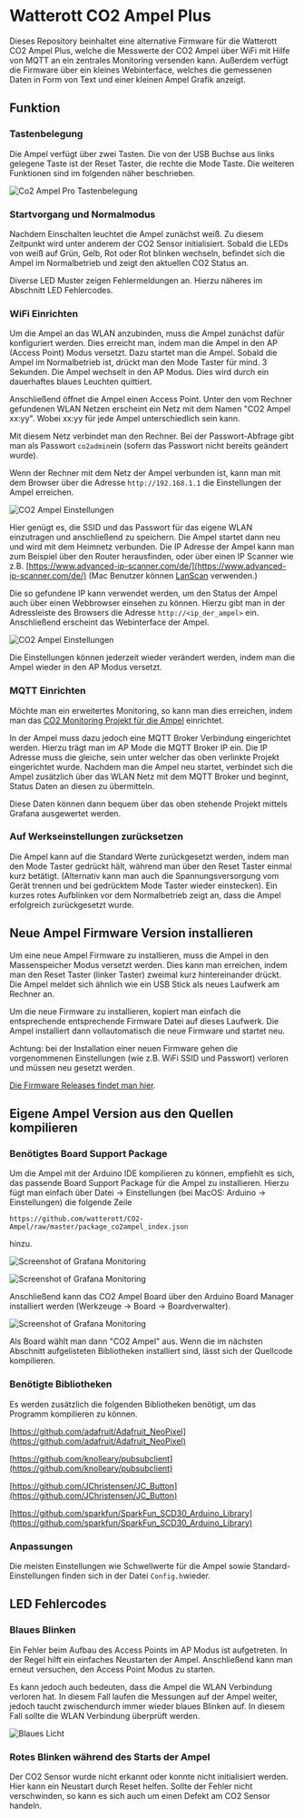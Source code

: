 # Watterott CO2 Ampel Plus

Dieses Repository beinhaltet eine alternative Firmware für die Watterott CO2 Ampel Plus, welche die Messwerte der CO2 Ampel über WiFi mit Hilfe von MQTT an ein zentrales Monitoring versenden kann. Außerdem verfügt die Firmware über ein kleines Webinterface, welches die gemessenen Daten in Form von Text und einer kleinen Ampel Grafik anzeigt.

## Funktion

### Tastenbelegung

Die Ampel verfügt über zwei Tasten. Die von der USB Buchse aus links gelegene Taste ist der Reset Taster, die rechte die Mode Taste. Die weiteren Funktionen sind im folgenden näher beschrieben.

![Co2 Ampel Pro Tastenbelegung](docs/images/Tastenbelegung.png)

### Startvorgang und Normalmodus
Nachdem Einschalten leuchtet die Ampel zunächst weiß. Zu diesem Zeitpunkt wird unter anderem der CO2 Sensor initialisiert. 
Sobald die LEDs von weiß auf Grün, Gelb, Rot oder Rot blinken wechseln, befindet sich die Ampel im Normalbetrieb und zeigt den aktuellen CO2 Status an.

Diverse LED Muster zeigen Fehlermeldungen an. Hierzu näheres im Abschnitt LED Fehlercodes.

### WiFi Einrichten

Um die Ampel an das WLAN anzubinden, muss die Ampel zunächst dafür konfiguriert werden. Dies erreicht man, indem man die Ampel in den AP (Access Point) Modus versetzt. Dazu startet man die Ampel. Sobald die Ampel im Normalbetrieb ist, drückt man den Mode Taster für mind. 3 Sekunden. Die Ampel wechselt in den AP Modus. Dies wird durch ein dauerhaftes blaues Leuchten quittiert.

Anschließend öffnet die Ampel einen Access Point. Unter den vom Rechner gefundenen WLAN Netzen erscheint ein Netz mit dem Namen "CO2 Ampel xx:yy". Wobei xx:yy für jede Ampel unterschiedlich sein kann.

Mit diesem Netz verbindet man den Rechner. Bei der Passwort-Abfrage gibt man als Passwort ```co2admin```ein (sofern das Passwort nicht bereits geändert wurde).

Wenn der Rechner mit dem Netz der Ampel verbunden ist, kann man mit dem Browser über die Adresse ```http://192.168.1.1``` die Einstellungen der Ampel erreichen.

![CO2 Ampel Einstellungen](docs/images/AP_Mode.png)

Hier genügt es, die SSID und das Passwort für das eigene WLAN einzutragen und anschließend zu speichern. Die Ampel startet dann neu und wird mit dem Heimnetz verbunden. Die IP Adresse der Ampel kann man zum Beispiel über den Router herausfinden, oder über einen IP Scanner wie z.B. [https://www.advanced-ip-scanner.com/de/](https://www.advanced-ip-scanner.com/de/) (Mac Benutzer können [LanScan](https://apps.apple.com/de/app/lanscan/id472226235?mt=12) verwenden.)

Die so gefundene IP kann verwendet werden, um den Status der Ampel auch über einen Webbrowser einsehen zu können. Hierzu gibt man in der Adressleiste des Browsers die Adresse ```http://<ip_der_ampel>``` ein. Anschließend erscheint das Webinterface der Ampel.

![CO2 Ampel Einstellungen](docs/images/ampel_frontend.png)

Die Einstellungen können jederzeit wieder verändert werden, indem man die Ampel wieder in den AP Modus versetzt.

### MQTT Einrichten
Möchte man ein erweitertes Monitoring, so kann man dies erreichen, indem man das [CO2 Monitoring Projekt für die Ampel](https://github.com/mariolukas/Docker-CO2-Monitoring) einrichtet.

In der Ampel muss dazu jedoch eine MQTT Broker Verbindung eingerichtet werden. Hierzu trägt man im AP Mode die MQTT Broker IP ein. Die IP Adresse muss die gleiche, sein unter welcher das oben verlinkte Projekt eingerichtet wurde. Nachdem man die Ampel neu startet, verbindet sich die Ampel zusätzlich über das WLAN Netz mit dem MQTT Broker und beginnt, Status Daten an diesen zu übermitteln. 

Diese Daten können dann bequem über das oben stehende Projekt mittels Grafana ausgewertet werden.

### Auf Werkseinstellungen zurücksetzen

Die Ampel kann auf die Standard Werte zurückgesetzt werden, indem man den Mode Taster gedrückt hält, während man über den Reset Taster einmal kurz betätigt. (Alternativ kann man auch die Spannungsversorgung vom Gerät trennen und bei gedrücktem Mode Taster wieder einstecken). Ein kurzes rotes Aufblinken vor dem Normalbetrieb zeigt an, dass die Ampel erfolgreich zurückgesetzt wurde.


## Neue Ampel Firmware Version installieren
Um eine neue Ampel Firmware zu installieren, muss die Ampel in den Massenspeicher Modus versetzt werden. Dies kann man erreichen, indem man den Reset Taster (linker Taster) zweimal kurz hintereinander drückt. Die Ampel meldet sich ähnlich wie ein USB Stick als neues Laufwerk am Rechner an. 

Um die neue Firmware zu installieren, kopiert man einfach die entsprechende entsprechende Firmware Datei auf dieses Laufwerk. Die Ampel installiert dann vollautomatisch die neue Firmware und startet neu. 

Achtung: bei der Installation einer neuen Firmware gehen die vorgenommenen Einstellungen (wie z.B. WiFi SSID und Passwort) verloren und müssen neu gesetzt werden. 

[Die Firmware Releases findet man hier](https://github.com/mariolukas/Watterott-CO2-Ampel-Plus-Firmware/releases).

## Eigene Ampel Version aus den Quellen kompilieren

### Benötigtes Board Support Package
Um die Ampel mit der Arduino IDE kompilieren zu können, empfiehlt es sich, das passende Board Support Package für die Ampel zu installieren. Hierzu fügt man einfach über Datei -> Einstellungen (bei MacOS: Arduino -> Einstellungen) die folgende Zeile 

```
https://github.com/watterott/CO2-Ampel/raw/master/package_co2ampel_index.json
``` 
hinzu.

![Screenshot of Grafana Monitoring](docs/images/arduino_einstellungen.png)

![Screenshot of Grafana Monitoring](docs/images/add_bsp.png)

Anschließend kann das CO2 Ampel Board über den Arduino Board Manager installiert werden (Werkzeuge -> Board -> Boardverwalter).

![Screenshot of Grafana Monitoring](docs/images/install_bsp.png)

Als Board wählt man dann "CO2 Ampel" aus. Wenn die im nächsten Abschnitt aufgelisteten Bibliotheken installiert sind, lässt sich der Quellcode kompilieren.

### Benötigte Bibliotheken

Es werden zusätzlich die folgenden Bibliotheken benötigt, um das Programm kompilieren zu können.

[https://github.com/adafruit/Adafruit_NeoPixel](https://github.com/adafruit/Adafruit_NeoPixel)

[https://github.com/knolleary/pubsubclient](https://github.com/knolleary/pubsubclient)

[https://github.com/JChristensen/JC_Button](https://github.com/JChristensen/JC_Button)

[https://github.com/sparkfun/SparkFun_SCD30_Arduino_Library](https://github.com/sparkfun/SparkFun_SCD30_Arduino_Library)


### Anpassungen
Die meisten Einstellungen wie Schwellwerte für die Ampel sowie Standard-Einstellungen finden sich in der Datei ```Config.h```wieder.


## LED Fehlercodes
### Blaues Blinken
Ein Fehler beim Aufbau des Access Points im AP Modus ist aufgetreten. In der Regel hilft ein einfaches Neustarten der Ampel. Anschließend kann man erneut versuchen, den Access Point Modus zu starten.

Es kann jedoch auch bedeuten, dass die Ampel die WLAN Verbindung verloren hat. In diesem Fall laufen die Messungen auf der Ampel weiter, jedoch taucht zwischendurch immer wieder blaues Blinken auf. In diesem Fall sollte die WLAN Verbindung überprüft werden.

![Blaues Licht](docs/images/rambo.jpg)

### Rotes Blinken während des Starts der Ampel
Der CO2 Sensor wurde nicht erkannt oder konnte nicht initialisiert werden. Hier kann ein Neustart durch Reset helfen. Sollte der Fehler nicht verschwinden, so kann es sich auch um einen Defekt am CO2 Sensor handeln.

